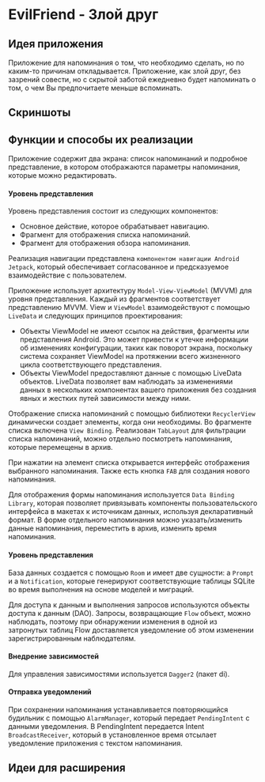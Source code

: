 EvilFriend - Злой друг
===================================

Идея приложения
--------------
Приложение для напоминания о том, что необходимо сделать, но по каким-то причинам откладывается.
Приложение, как злой друг, без зазрений совести, но с скрытой заботой ежедневно будет напоминать о том, о чем Вы предпочитаете меньше вспоминать.

Скриншоты
--------------


Функции и способы их реализации
--------------
Приложение содержит два экрана: список напоминаний и подробное представление, в котором отображаются параметры напоминания, которые можно редактировать.

#### Уровень  представления

Уровень представления состоит из следующих компонентов:
* Основное действие, которое обрабатывает навигацию.
* Фрагмент для отображения списка напоминаний.
* Фрагмент для отображения обзора напоминания.

Реализация навигации представлена `компонентом навигации Android Jetpack`, который обеспечивает согласованное и предсказуемое взаимодействие с пользователем.

Приложение использует архитектуру `Model-View-ViewModel` (MVVM) для уровня представления. Каждый из фрагментов соответствует представлению MVVM. View и `ViewModel` взаимодействуют с помощью `LiveData` и следующих принципов проектирования:

* Объекты ViewModel не имеют ссылок на действия, фрагменты или представления Android. Это может привести к утечке информации об изменениях конфигурации, таких как поворот экрана, поскольку система сохраняет ViewModel на протяжении всего жизненного цикла соответствующего представления.
* Объекты ViewModel предоставляют данные с помощью LiveData объектов. LiveData позволяет вам наблюдать за изменениями данных в нескольких компонентах вашего приложения без создания явных и жестких путей зависимости между ними.

Отображение списка напоминаний с помощью библиотеки `RecyclerView` динамически создает элементы, когда они необходимы. Во фрагменте списка включена `View Binding`. Реализован `TabLayout` для фильтрации списка напоминаний, можно отдельно посмотреть напоминания, которые перемещены в архив.

При нажатии на элемент списка открывается интерфейс отображения выбранного напоминания. Также есть кнопка `FAB` для создания нового напоминания.

Для отображения формы напоминания используется `Data Binding Library`, которая позволяет привязывать компоненты пользовательского интерфейса в макетах к источникам данных, используя декларативный формат.
В форме отдельного напоминания можно указать/изменить данные напоминания, переместить в архив, изменить время напоминания.

#### Уровень  представления 

База данных создается с помощью `Room` и имеет две сущности: a `Prompt` и a `Notification`, которые генерируют соответствующие таблицы SQLite во время выполнения на основе моделей и миграций.

Для доступа к данным и выполнения запросов используются объекты доступа к данным (DAO).  Запросы, возвращающие `Flow` объект, можно наблюдать, поэтому при обнаружении изменения в одной из затронутых таблиц Flow доставляется уведомление об этом изменении зарегистрированным наблюдателям.

#### Внедрение зависимостей

Для управления зависимостями используется `Dagger2` (пакет di).

#### Отправка уведомлений

При сохранении напоминания устанавливается повторяющийся будильник с помощью  `AlarmManager`, который передает `PendingIntent` с данными уведомления.
В PendingIntent передается Intent `BroadcastReceiver`, который в установленное время отсылает уведомление приложения с текстом напоминания.


Идеи для расширения
--------------